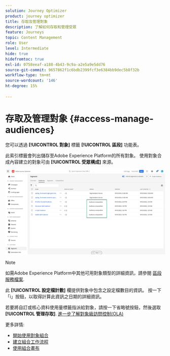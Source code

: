 ```yaml
---
solution: Journey Optimizer
product: journey optimizer
title: 存取及管理對象
description: 了解如何存取和管理受眾
feature: Journeys
topic: Content Management
role: User
level: Intermediate
hide: true
hidefromtoc: true
exl-id: 0758eeaf-a188-4b43-9c9a-a2e5a9e5dd76
source-git-commit: 9657862f1c6bdb2399fcf3e6384bb9dec5b8f32b
workflow-type: tm+mt
source-wordcount: '146'
ht-degree: 15%

---
```


# 存取及管理對象 {#access-manage-audiences}

您可以透過 **[!UICONTROL 對象]** 標籤 **[!UICONTROL 區段]** 功能表。

此索引標籤會列出儲存至Adobe Experience Platform的所有對象。 使用對象合成內容建立的對象可由 **[!UICONTROL 受眾構成]** 來源。

![](assets/audiences-list.png)

>[!NOTE]
>
>如需Adobe Experience Platform中其他可用對象類型的詳細資訊，請參閱 [區段服務檔案](https://experienceleague.adobe.com/docs/experience-platform/segmentation/ui/overview.html).

此 **[!UICONTROL 設定檔計數]** 欄提供對象中包含之設定檔數目的資訊。 按一下「i」按鈕，以取得計算此資訊之日期的詳細資訊。

若要將自訂或核心資料使用量標籤指派給對象，請按一下省略號按鈕，然後選取 **[!UICONTROL 管理存取]**. [進一步了解對象級訪問控制(OLA)](../administration/object-based-access.md)

<!--
-edit an audience?
-->

更多詳情:

* [開始使用對象組合](get-started-audience-orchestration.md)
* [建立組合工作流程](create-compositions.md)
* [使用組合畫布](composition-canvas.md)
